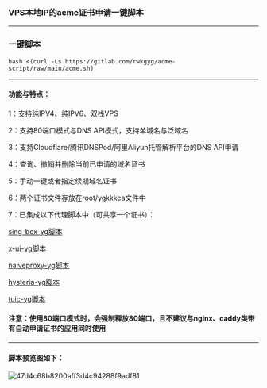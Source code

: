 ### VPS本地IP的acme证书申请一键脚本
-------------------------------------
### 一键脚本
```
bash <(curl -Ls https://gitlab.com/rwkgyg/acme-script/raw/main/acme.sh)
```
---------------------------------------
#### 功能与特点：
1：支持纯IPV4、纯IPV6、双栈VPS

2：支持80端口模式与DNS API模式，支持单域名与泛域名

3：支持Cloudflare/腾讯DNSPod/阿里Aliyun托管解析平台的DNS API申请

4：查询、撤销并删除当前已申请的域名证书 

5：手动一键或者指定续期域名证书

6：两个证书文件存放在root/ygkkkca文件中

7：已集成以下代理脚本中（可共享一个证书）：

[sing-box-yg脚本](https://github.com/yonggekkk/sing-box-yg)

[x-ui-yg脚本](https://github.com/yonggekkk/x-ui-yg)

[naiveproxy-yg脚本](https://github.com/yonggekkk/NaiveProxy-yg)

[hysteria-yg脚本](https://github.com/yonggekkk/Hysteria-yg)

[tuic-yg脚本](https://github.com/yonggekkk/Tuic-yg)

#### 注意：使用80端口模式时，会强制释放80端口，且不建议与nginx、caddy类带有自动申请证书的应用同时使用

---------------------------------------------

#### 脚本预览图如下：

![47d4c68b8200aff3d4c94288f9adf81](https://github.com/yonggekkk/acme-yg/assets/121604513/deb30cc7-5469-40b5-b747-0b1f481ec825)


